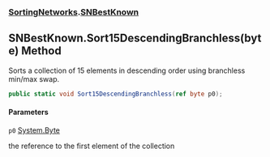 ### [SortingNetworks](SortingNetworks.md 'SortingNetworks').[SNBestKnown](SortingNetworks.SNBestKnown.md 'SortingNetworks.SNBestKnown')

## SNBestKnown.Sort15DescendingBranchless(byte) Method

Sorts a collection of 15 elements in descending order using branchless min/max swap.

```csharp
public static void Sort15DescendingBranchless(ref byte p0);
```
#### Parameters

<a name='SortingNetworks.SNBestKnown.Sort15DescendingBranchless(byte).p0'></a>

`p0` [System.Byte](https://docs.microsoft.com/en-us/dotnet/api/System.Byte 'System.Byte')

the reference to the first element of the collection